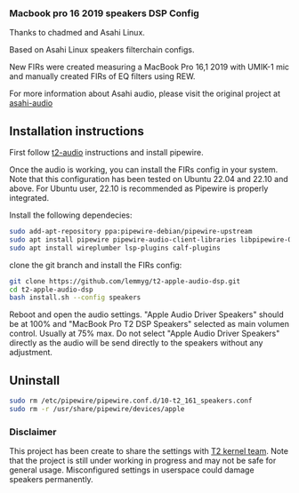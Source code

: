 ### Macbook pro 16 2019 speakers DSP Config

Thanks to chadmed and Asahi Linux.

Based on Asahi Linux speakers filterchain configs.

New FIRs were created measuring a MacBook Pro 16,1 2019 with UMIK-1 mic and manually created FIRs of EQ filters using REW.

For more information about Asahi audio, please visit the original project at [asahi-audio](https://github.com/chadmed/asahi-audio)

## Installation instructions

First follow [t2-audio](https://wiki.t2linux.org/guides/audio-config) instructions and install pipewire.

Once the audio is working, you can install the FIRs config in your system.
Note that this configuration has been tested on Ubuntu 22.04 and 22.10 and above.
For Ubuntu user, 22.10 is recommended as Pipewire is properly integrated.

Install the following dependecies:

```sh
sudo add-apt-repository ppa:pipewire-debian/pipewire-upstream
sudo apt install pipewire pipewire-audio-client-libraries libpipewire-0.3-modules libspa-0.2-{bluetooth,jack,modules} pipewire{,-{audio-client-libraries,pulse,bin,tests}}
sudo apt install wireplumber lsp-plugins calf-plugins
```
clone the git branch and install the FIRs config:

```sh
git clone https://github.com/lemmyg/t2-apple-audio-dsp.git
cd t2-apple-audio-dsp
bash install.sh --config speakers
```
Reboot and open the audio settings.
"Apple Audio Driver Speakers" should be at 100% and "MacBook Pro T2 DSP Speakers" selected as main volumen control. Usually at 75% max.
Do not select "Apple Audio Driver Speakers" directly as the audio will be send directly to the speakers without any adjustment.

## Uninstall

```sh
sudo rm /etc/pipewire/pipewire.conf.d/10-t2_161_speakers.conf
sudo rm -r /usr/share/pipewire/devices/apple
```

### Disclaimer
This project has been create to share the settings with [T2 kernel team](https://wiki.t2linux.org/). Note that the project is still under working in progress and may not be safe for general usage. Misconfigured settings in userspace could damage speakers permanently.